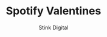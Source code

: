 ---
title: 'Spotify Valentines'
author: Stink Digital
project_image_path: '/images/gallery/spotify-valentines.jpeg'
external_url: 'https://spotify-valentines.com/'
---